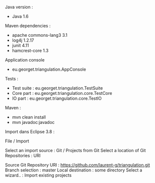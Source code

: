 Java version :
+ Java 1.6

Maven dependencies :
+ apache commons-lang3 3.1
+ log4j 1.2.17
+ junit 4.11
+ hamcrest-core 1.3

Application console
+ eu.georget.triangulation.AppConsole

Tests :
+ Test suite : eu.georget.triangulation.TestSuite
+ Core part : eu.georget.triangulation.core.TestCore
+ IO part : eu.georget.triangulation.core.TestIO

Maven :
+ mvn clean install
+ mvn javadoc:javadoc
	
	

Import dans Eclipse 3.8 :

File / Import

Select an import source : Git / Projects from Git
Select a location of Git Repositories : URI

Source Git Repository
	URI : https://github.com/laurent-g/triangulation.git
	Branch selection : master
	Local destination : some directory
	Select a wizard.. : Import existing projects

	